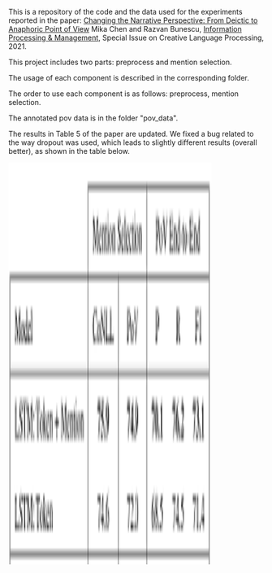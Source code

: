This is a repository of the code and the data used for the experiments reported in the paper:
<a href="https://arxiv.org/abs/2103.04176">Changing the Narrative Perspective: From Deictic to Anaphoric Point of View</a>
Mika Chen and Razvan Bunescu, 
<a href="https://www.journals.elsevier.com/information-processing-and-management">Information Processing & Management</a>, Special Issue on Creative Language Processing, 2021.



This project includes two parts: preprocess and mention selection.

The usage of each component is described in the corresponding folder.

The order to use each component is as follows: preprocess, mention selection.

The annotated pov data is in the folder "pov_data".

The results in Table 5 of the paper are updated. We fixed a bug related to the way dropout was used, which leads to slightly different results (overall better), as shown in the table below.

<img src="https://github.com/chenmike1986/change_pov/blob/main/mention_selection/update_results.png" width="400" height="790">
